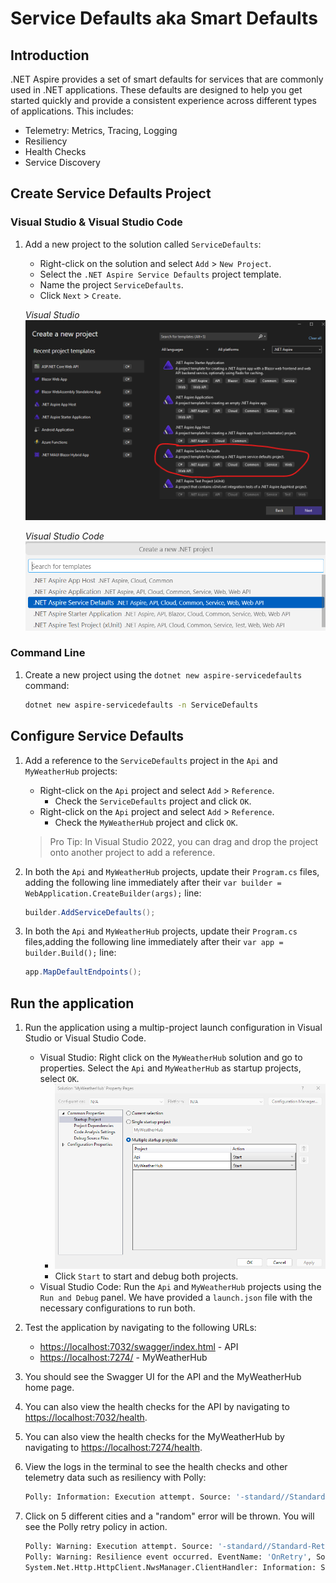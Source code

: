 # Service Defaults aka Smart Defaults

## Introduction
.NET Aspire provides a set of smart defaults for services that are commonly used in .NET applications. These defaults are designed to help you get started quickly and provide a consistent experience across different types of applications. This includes:

- Telemetry: Metrics, Tracing, Logging
- Resiliency
- Health Checks
- Service Discovery

## Create Service Defaults Project

### Visual Studio & Visual Studio Code

1. Add a new project to the solution called `ServiceDefaults`:

	- Right-click on the solution and select `Add` > `New Project`.
	- Select the `.NET Aspire Service Defaults` project template.
	- Name the project `ServiceDefaults`.
	- Click `Next` > `Create`.

	*Visual Studio*
	![Visual Studio dialog to add a service defaults project](./media/vs-add-servicedefaults.png)

	*Visual Studio Code*
	![Visual Studio Code dialog to add a service defaults project](./media/vsc-add-servicedefaults.png)


### Command Line

1. Create a new project using the `dotnet new aspire-servicedefaults` command:

	```bash
	dotnet new aspire-servicedefaults -n ServiceDefaults
	```

## Configure Service Defaults

1. Add a reference to the `ServiceDefaults` project in the `Api` and `MyWeatherHub` projects:

	- Right-click on the `Api` project and select `Add` > `Reference`.
		- Check the `ServiceDefaults` project and click `OK`.
	- Right-click on the `Api` project and select `Add` > `Reference`.
		- Check the `MyWeatherHub` project and click `OK`.

	> Pro Tip: In Visual Studio 2022, you can drag and drop the project onto another project to add a reference.

1. In both the `Api` and `MyWeatherHub` projects, update their `Program.cs` files, adding the following line immediately after their `var builder = WebApplication.CreateBuilder(args);` line:
	
	```csharp
	builder.AddServiceDefaults();
	```
1. In both the `Api` and `MyWeatherHub` projects, update their `Program.cs` files,adding the following line immediately after their `var app = builder.Build();` line:

	```csharp
	app.MapDefaultEndpoints();
	```

## Run the application

1. Run the application using a multip-project launch configuration in Visual Studio or Visual Studio Code.

	- Visual Studio: Right click on the `MyWeatherHub` solution and go to properties. Select the `Api` and `MyWeatherHub` as startup projects, select `OK`. 
		- ![Visual Studio solution properties](./media/vs-multiproject.png)
		- Click `Start` to start and debug both projects.
	- Visual Studio Code: Run the `Api` and `MyWeatherHub` projects using the `Run and Debug` panel. We have provided a `launch.json` file with the necessary configurations to run both.

1. Test the application by navigating to the following URLs:

	- [https://localhost:7032/swagger/index.html](https://localhost:7032/swagger/index.html) - API
	- [https://localhost:7274/](https://localhost:7274/) - MyWeatherHub

1. You should see the Swagger UI for the API and the MyWeatherHub home page.
1. You can also view the health checks for the API by navigating to [https://localhost:7032/health](https://localhost:7032/health).
1. You can also view the health checks for the MyWeatherHub by navigating to [https://localhost:7274/health](https://localhost:7274/health).
1. View the logs in the terminal to see the health checks and other telemetry data such as resiliency with Polly:

	```bash
	Polly: Information: Execution attempt. Source: '-standard//Standard-Retry', Operation Key: '', Result: '200', Handled: 'False', Attempt: '0', Execution Time: '13.0649'
	```
1. Click on 5 different cities and a "random" error will be thrown. You will see the Polly retry policy in action.

	```bash
	Polly: Warning: Execution attempt. Source: '-standard//Standard-Retry', Operation Key: '', Result: '500', Handled: 'True', Attempt: '0', Execution Time: '9732.8258'
	Polly: Warning: Resilience event occurred. EventName: 'OnRetry', Source: '-standard//Standard-Retry', Operation Key: '', Result: '500'
	System.Net.Http.HttpClient.NwsManager.ClientHandler: Information: Sending HTTP request GET http://localhost:5271/forecast/AKZ318
	```